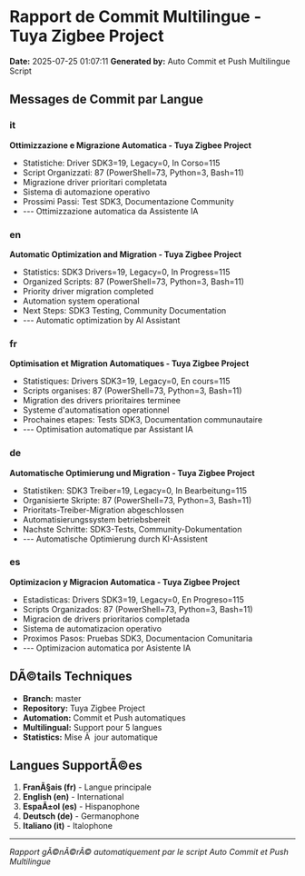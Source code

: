 # Rapport de Commit Multilingue - Tuya Zigbee Project

**Date:** 2025-07-25 01:07:11
**Generated by:** Auto Commit et Push Multilingue Script

## Messages de Commit par Langue

### it
**Ottimizzazione e Migrazione Automatica - Tuya Zigbee Project**
- Statistiche: Driver SDK3=19, Legacy=0, In Corso=115
- Script Organizzati: 87 (PowerShell=73, Python=3, Bash=11)
- Migrazione driver prioritari completata
- Sistema di automazione operativo
- Prossimi Passi: Test SDK3, Documentazione Community
- --- Ottimizzazione automatica da Assistente IA

### en
**Automatic Optimization and Migration - Tuya Zigbee Project**
- Statistics: SDK3 Drivers=19, Legacy=0, In Progress=115
- Organized Scripts: 87 (PowerShell=73, Python=3, Bash=11)
- Priority driver migration completed
- Automation system operational
- Next Steps: SDK3 Testing, Community Documentation
- --- Automatic optimization by AI Assistant

### fr
**Optimisation et Migration Automatiques - Tuya Zigbee Project**
- Statistiques: Drivers SDK3=19, Legacy=0, En cours=115
- Scripts organises: 87 (PowerShell=73, Python=3, Bash=11)
- Migration des drivers prioritaires terminee
- Systeme d'automatisation operationnel
- Prochaines etapes: Tests SDK3, Documentation communautaire
- --- Optimisation automatique par Assistant IA

### de
**Automatische Optimierung und Migration - Tuya Zigbee Project**
- Statistiken: SDK3 Treiber=19, Legacy=0, In Bearbeitung=115
- Organisierte Skripte: 87 (PowerShell=73, Python=3, Bash=11)
- Prioritats-Treiber-Migration abgeschlossen
- Automatisierungssystem betriebsbereit
- Nachste Schritte: SDK3-Tests, Community-Dokumentation
- --- Automatische Optimierung durch KI-Assistent

### es
**Optimizacion y Migracion Automatica - Tuya Zigbee Project**
- Estadisticas: Drivers SDK3=19, Legacy=0, En Progreso=115
- Scripts Organizados: 87 (PowerShell=73, Python=3, Bash=11)
- Migracion de drivers prioritarios completada
- Sistema de automatizacion operativo
- Proximos Pasos: Pruebas SDK3, Documentacion Comunitaria
- --- Optimizacion automatica por Asistente IA

## DÃ©tails Techniques

- **Branch:** master
- **Repository:** Tuya Zigbee Project
- **Automation:** Commit et Push automatiques
- **Multilingual:** Support pour 5 langues
- **Statistics:** Mise Ã  jour automatique

## Langues SupportÃ©es

1. **FranÃ§ais (fr)** - Langue principale
2. **English (en)** - International
3. **EspaÃ±ol (es)** - Hispanophone
4. **Deutsch (de)** - Germanophone
5. **Italiano (it)** - Italophone

---
*Rapport gÃ©nÃ©rÃ© automatiquement par le script Auto Commit et Push Multilingue*

